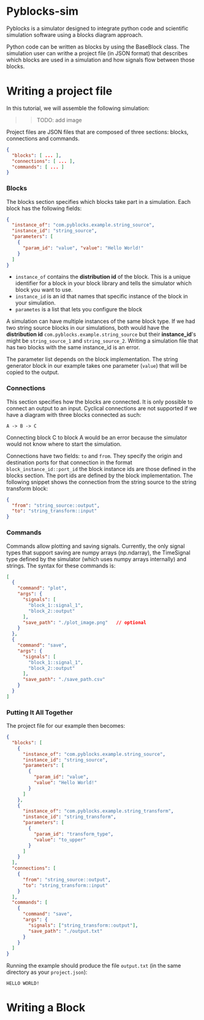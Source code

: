 # Pyblocks-sim

Pyblocks is a simulator designed to integrate python code and scientific simulation software using a blocks diagram approach.

Python code can be written as blocks by using the BaseBlock class. The simulation user can writhe a project file (in JSON format) that describes which blocks are used in a simulation and how signals flow between those blocks.


# Writing a project file

In this tutorial, we will assemble the following simulation:

>> TODO: add image

Project files are JSON files that are composed of three sections: blocks, connections and commands.

```JSON
{
  "blocks": [ ... ],
  "connections": [ ... ],
  "commands": [ ... ]
}
```

### Blocks

The blocks section specifies which blocks take part in a simulation. Each block has the following fields:

```JSON
{
  "instance_of": "com.pyblocks.example.string_source",
  "instance_id": "string_source",
  "parameters": [
    {
      "param_id": "value", "value": "Hello World!"
    }
  ]
}
```

- `instance_of` contains the **distribution id** of the block. This is a unique identifier 
  for a block in your block library and tells the simulator which block you want to use.
- `instance_id` is an id that names that specific instance of the block in your simulation.
- `parametes` is a list that lets you configure the block

A simulation can have multiple instances of the same block type. If we 
had two string source blocks in our simulations, both would have the 
**distribution id** `com.pyblocks.example.string_source` but their **instance_id**'s
might be `string_source_1` and `string_source_2`. Writing a simulation 
file that has two blocks with the same instance_id is an error.

The parameter list depends on the block implementation. The string generator block in our
example takes one parameter (`value`) that will be copied to the output.

### Connections

This section specifies how the blocks are connected. It is only possible to
connect an output to an input. Cyclical connections are not supported if we have a diagram
with three blocks connected as such:

```
A -> B -> C
```

Connecting block C to block A would be an error because the simulator would not know where
to start the simulation.

Connections have two fields: `to` and `from`. They specify the origin and destination ports
for that connection in the format `block_instance_id::port_id` the block instance ids are
those defined in the blocks section. The port ids are defined by the block implementation.
The following snippet shows the connection from the string source to the string transform block:

```JSON
{
  "from": "string_source::output",
  "to": "string_transform::input"
}
```

### Commands

Commands allow plotting and saving signals. Currently, the only signal types that support saving
are numpy arrays (np.ndarray), the TimeSignal type defined by the simulator (which uses numpy 
arrays internally) and strings. The syntax for these commands is:

```JSON
[
  {
    "command": "plot",
    "args": {
      "signals": [
        "block_1::signal_1",
        "block_2::output"
      ],
      "save_path": "./plot_image.png"   // optional
    }
  },
  {
    "command": "save",
    "args": {
      "signals": [
        "block_1::signal_1",
        "block_2::output"
      ],
      "save_path": "./save_path.csv"
    }
  }
]
```

### Putting It All Together

The project file for our example then becomes:

```JSON
{
  "blocks": [
    {
      "instance_of": "com.pyblocks.example.string_source",
      "instance_id": "string_source",
      "parameters": [
        {
          "param_id": "value",
          "value": "Hello World!"
        }
      ]
    },
    {
      "instance_of": "com.pyblocks.example.string_transform",
      "instance_id": "string_transform",
      "parameters": [
        {
          "param_id": "transform_type",
          "value": "to_upper"
        }
      ]
    }
  ],
  "connections": [
    {
      "from": "string_source::output",
      "to": "string_transform::input"
    }
  ],
  "commands": [
    {
      "command": "save",
      "args": {
        "signals": ["string_transform::output"],
        "save_path": "./output.txt"
      }
    }
  ]
}
```

Running the example should produce the file `output.txt` (in the same directory as your `project.json`):

```text
HELLO WORLD!
```

# Writing a Block